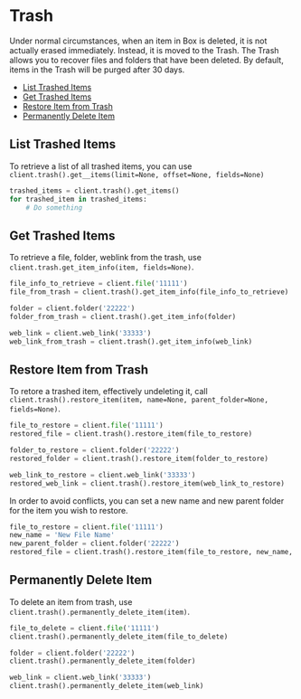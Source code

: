 Trash
=====

Under normal circumstances, when an item in Box is deleted, it is not actually erased immediately. Instead, it is
moved to the Trash. The Trash allows you to recover files and folders that have been deleted. By default, items in
the Trash will be purged after 30 days.

<!-- START doctoc generated TOC please keep comment here to allow auto update -->
<!-- DON'T EDIT THIS SECTION, INSTEAD RE-RUN doctoc TO UPDATE -->


- [List Trashed Items](#list-trashed-items)
- [Get Trashed Items](#get-trashed-items)
- [Restore Item from Trash](#restore-item-from-trash)
- [Permanently Delete Item](#permanently-delete-item)

<!-- END doctoc generated TOC please keep comment here to allow auto update -->

List Trashed Items
------------------

To retrieve a list of all trashed items, you can use `client.trash().get__items(limit=None, offset=None, fields=None)`

```python
trashed_items = client.trash().get_items()
for trashed_item in trashed_items:
    # Do something
```

Get Trashed Items
-----------------

To retrieve a file, folder, weblink from the trash, use `client.trash.get_item_info(item, fields=None)`. 

```python
file_info_to_retrieve = client.file('11111')
file_from_trash = client.trash().get_item_info(file_info_to_retrieve)
```

```python
folder = client.folder('22222')
folder_from_trash = client.trash().get_item_info(folder)
```

```python
web_link = client.web_link('33333')
web_link_from_trash = client.trash().get_item_info(web_link)
```

Restore Item from Trash
-----------------------

To retore a trashed item, effectively undeleting it, call `client.trash().restore_item(item, name=None, parent_folder=None, fields=None)`.

```python
file_to_restore = client.file('11111')
restored_file = client.trash().restore_item(file_to_restore)
```

```python
folder_to_restore = client.folder('22222')
restored_folder = client.trash().restore_item(folder_to_restore)
```

```python
web_link_to_restore = client.web_link('33333')
restored_web_link = client.trash().restore_item(web_link_to_restore)
```

In order to avoid conflicts, you can set a new name and new parent folder for the item you wish to restore.

```python
file_to_restore = client.file('11111')
new_name = 'New File Name'
new_parent_folder = client.folder('22222')
restored_file = client.trash().restore_item(file_to_restore, new_name, new_parent_folder)
```

Permanently Delete Item
-----------------------

To delete an item from trash, use `client.trash().permanently_delete_item(item)`.

```python
file_to_delete = client.file('11111')
client.trash().permanently_delete_item(file_to_delete)
```

```python
folder = client.folder('22222')
client.trash().permanently_delete_item(folder)
```

```python
web_link = client.web_link('33333')
client.trash().permanently_delete_item(web_link)
```
